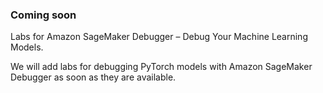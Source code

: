 ### Coming soon 

Labs for Amazon SageMaker Debugger – Debug Your Machine Learning Models.

We will add labs for debugging PyTorch models with Amazon SageMaker Debugger as soon as they are available.  
